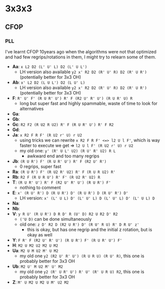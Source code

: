 # 3x3x3

## CFOP

### PLL

I've learnt CFOP 10years ago when the algorithms were not that optimized and
had few regrips/rotations in them, I might try to relearn some of them.

- **Aa**: `x L2 D2 (L' U' L) D2 (L' U L')`
  - LH version also available `y2 x' R2 D2 (R' U' R) D2 (R' U R')`
    (potentially better for 3x3 OH)
- **Ab**: `x' L2 D2 (L U L') D2 (L U' L)`
  - LH version also available `y2 x' R2 D2 (R' U' R) D2 (R' U R')`
    (potentially better for 3x3 OH)
- **F**: `R' U' F' (R U R' U') R' F (R2 U' R' U') (R U R' U) R`
  - long but super fast and highly spammable, waste of time to look for
    alternatives
- **Ga**:
- **Gb**:
- **Gc**: `R2 F2 (R U2 R U2) R' F (R U R' U') R' F R2`
- **Gd**:
- **Ja**: `x R2 F R F' (R U2 r' U) r U2`
  - using tricks we can rewrite `x R2 F R F' <=> l2 U l F'`, which is way faster
    to execute we get => `l2 U l F' (R U2 r' U) r U2`
  - my old one: `y' (R' U L' U2) (R U' R' U2) R L`
    - awkward end and too many regrips
- **Jb**: `(R U R') F' (R U R' U') R' F (R2 U' R')`
  - 0 regrips, super fast
- **Ra**: `(R U R') F' (R U2 R' U2) R' F (R U R U2) R'`
- **Rb**: `R2 F (R U R U') R' F' (R U2 R' U2) R`
- **T**: `(R U R' U') R' F (R2 U' R' U') (R U R') F'`
  - nothing to comment
- **E**: `x' (R U' R') D (R U R') D' (R U R') D (R U' R') D'`
  - LH version: `x' (L' U L) D' (L' U' L) D (L' U' L) D' (L' U L) D`
- **Na**:
- **Nb**:
- **V**: `y R U' (R U R') D R D' R (U' D) R2 U R2 D' R2`
  - `('U D)` can be done simultaneously
  - old one: `z D' R2 D (R2 U R') D' (R U' R U) R' D R U' z'`
    - this is okay, but has one regrip and the initial z rotation, but is okay
      as well
- **Y**: `F R' F (R2 U' R' U') (R U R') F' (R U R' U') F'`
- **H**: `M2 U M2 U2 M2 U M2`
- **Ua**: `M2 U M U2 M' U M2`
  - my old one `y2 (R2 U' R' U') (R U R U) (R U' R)`, this one is probably
    better for 3x3 OH
- **Ub**: `M2 U' M U2 M' U' M2`
  - my old one `y2 (R' U R' U') R' U' (R' U R U) R2`, this one is probably
    better for 3x3 OH
- **Z**: `M' U M2 U M2 U M' U2 M2`
